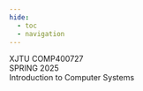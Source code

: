 ```yaml
---
hide:
  - toc
  - navigation
---
```

<!DOCTYPE html>
<html lang="en">
<head>
    <meta charset="UTF-8">
    <meta name="viewport" content="width=device-width, initial-scale=1.0">
    <title>Staff</title>
    <link rel="stylesheet" href="stylesheets/home.css"> <!-- 将样式提取到外部文件 -->
</head>
<body>
    <div class="frosted-glass">
        <div>XJTU COMP400727</div>
        <div>SPRING 2025</div>
        <div>Introduction to Computer Systems</div>
    </div>
    <script>
        // 动态设置背景图片，避免阻塞初始渲染
        document.addEventListener("DOMContentLoaded", () => {
            document.body.style.backgroundImage = "url('./assets/background.png')";
        });
    </script>
</body>
</html>